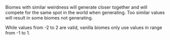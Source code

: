 Biomes with similar weirdness will generate closer together
and will compete for the same spot in the world when generating.
Too similar values will result in some biomes not generating.

While values from -2 to 2 are valid, vanilla biomes only use values in range
from -1 to 1.